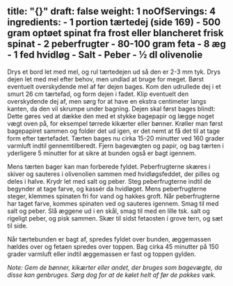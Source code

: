 title: "{}"
draft: false
weight: 1
noOfServings: 4
ingredients:
	- 1 portion tærtedej (side 169)
	- 500 gram optøet spinat fra frost eller blancheret frisk spinat
	- 2 peberfrugter
	- 80-100 gram feta
	- 8 æg
	- 1 fed hvidløg
	- Salt
	- Peber
	- ½ dl olivenolie
---

Drys et bord let med mel, og rul tærtedejen ud så den er 2-3 mm tyk.
Drys dejen let med mel efter behov, men undlad at bruge for meget. Børst
eventuelt overskydende mel af før dejen bages. Kom den udrullede dej i
et smurt 26 cm tærtefad, og form dejen i fadet. Klip eventuelt den
overskydende dej af, men sørg for at have en ekstra centimeter langs
kanten, da den vil skrumpe under bagning. Dejen skal først bages blindt:
Dette gøres ved at dække den med et stykke bagepapir og lægge noget vægt
oven på, for eksempel tørrede kikærter eller bønner. Krøller man først
bagepapiret sammen og folder det ud igen, er det nemt at få det til at
tage form efter tærtefadet. Tærten bages nu cirka 15-20 minutter ved 160
grader varmluft indtil gennemtilberedt. Fjern bagevægten og papir, og
bag tærten i yderligere 5 minutter for at sikre at bunden også er bagt
igennem.

Mens tærten bager kan man forberede fyldet. Peberfrugterne skæres i
skiver og sauteres i olivenolien sammen med hvidløgsfeddet, der pilles
og deles i halve. Krydr let med salt og peber. Steg peberfrugterne
indtil de begynder at tage farve, og kassér da hvidløget. Mens
peberfrugterne steger, klemmes spinaten fri for vand og hakkes groft.
Når peberfrugterne har taget farve, kommes spinaten ved og sauteres
igennem. Smag til med salt og peber. Slå æggene ud i en skål, smag til
med en lille tsk. salt og rigeligt peber, og pisk sammen. Skær til sidst
fetaosten i grove tern, og sæt til side.

Når tærtebunden er bagt af, spredes fyldet over bunden, æggemassen
hældes over og fetaen spredes over toppen. Bag cirka 45 minutter på 150
grader varmluft eller indtil æggemassen er fast og toppen gylden.

*Note: Gem de bønner, kikærter eller andet, der bruges som bagevægte, da
disse kan genbruges. Sørg dog for at de kølet helt af før de pakkes
væk.*

